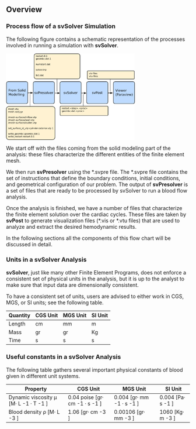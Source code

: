 ## Overview

### Process flow of a **svSolver** Simulation 

The following figure contains a schematic representation of the processes involved in running a simulation with **svSolver**.

<img src="documentation/flowsolver/imgs/Fig_01.png" width="70%" align="center">

We start off with the files coming from the solid modeling part of the analysis: these files characterize the different entities of the finite element mesh.

We then run **svPresolver** using the *.svpre file. The *.svpre file contains the set of instructions that define the boundary conditions, initial conditions, and geometrical configuration of our problem. The output of **svPresolver** is a set of files that are ready to be processed by svSolver to run a blood flow analysis.

Once the analysis is finished, we have a number of files that characterize the finite element solution over the cardiac cycles. These files are taken by **svPost** to generate visualization files (*.vis or *.vtu files) that are used to analyze and extract the desired hemodynamic results. 

In the following sections all the components of this flow chart will be discussed in detail.

### Units in a **svSolver** Analysis

**svSolver**, just like many other Finite Element Programs, does not enforce a consistent set of physical units in the analysis, but it is up to the analyst to make sure that input data are dimensionally consistent.

To have a consistent set of units, users are advised to either work in CGS, MGS, or SI units; see the following table. 

<table class="table table-bordered">
<thead>
<tr>
  <th>Quantity</th>
  <th>CGS Unit</th>
  <th>MGS Unit</th>
  <th>SI Unit</th>
</tr>
</thead>
<tr>
  <td>Length</td>
  <td>cm</td>
  <td>mm</td>
  <td>m</td>
</tr>
<tr>
  <td>Mass</td>
  <td>gr</td>
  <td>gr</td>
  <td>Kg</td>
</tr>
<tr>
  <td>Time</td>
  <td>s</td>
  <td>s</td>
  <td>s</td>
</tr>
</table>

### Useful constants in a **svSolver** Analysis

The following table gathers several important physical constants of blood given in different unit
systems.

<table class="table table-bordered">
<thead>
<tr>
  <th>Property</th>
  <th>CGS Unit</th>
  <th>MGS Unit</th>
  <th>SI Unit</th>
</tr>
</thead>
<tr>
  <td>Dynamic viscosity μ [M· L -1 · T -1 ]</td>
  <td>0.04 poise [gr· cm -1 · s -1 ]</td>
  <td>0.004 [gr· mm -1 · s -1 ]</td>
  <td>0.004 [Pa· s -1 ]</td>
</tr>
<tr>
  <td>Blood density ρ [M· L -3 ]</td>
  <td>1.06 [gr· cm -3 ]</td>
  <td>0.00106 [gr· mm -3 ] </td>
  <td>1060 [Kg· m -3 ]</td>
</tr>
</table>

